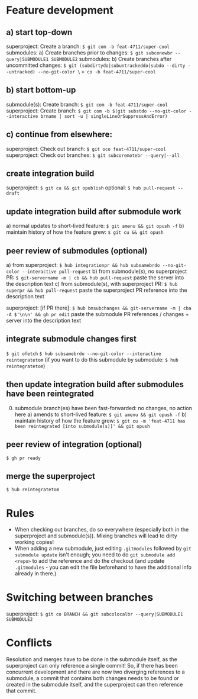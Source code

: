 # Feature development
## a) start top-down
superproject: Create a branch: `$ git com -b feat-4711/super-cool`
submodules: a) Create branches prior to changes:
	       `$ git subconewbr --query|SUBMODULE1 SUBMODULE2`
submodules: b) Create branches after uncommitted changes:
	       `$ git (subdirtydo|subuntrackeddo|subdo --dirty --untracked) --no-git-color \`
	       `> co -b feat-4711/super-cool`
## b) start bottom-up
submodule(s): Create branch: `$ git com -b feat-4711/super-cool`
superproject: Create branch: `$ git com -b $(git substdo --no-git-color --interactive brname | sort -u | singleLineOrSuppressAndError)`
## c) continue from elsewhere:
superproject: Check out branch:   `$ git oco feat-4711/super-cool`
superproject: Check out branches: `$ git subcoremotebr --query|--all`

## create integration build
superproject: `$ git cu && git opublish`
optional: `$ hub pull-request --draft`

## update integration build after submodule work
a) normal updates to short-lived feature: `$ git amenu && git opush -f`
b) maintain history of how the feature grew: `$ git cu && git opush`

## peer review of submodules (optional)
a) from superproject: `$ hub integrationpr && hub subsamebrdo --no-git-color --interactive pull-request`
b) from submodule(s), no superproject PR: `$ git-servername -m | cb && hub pull-request`
   paste the server into the description text
c) from submodule(s), with superproject PR: `$ hub superpr && hub pull-request`
   paste the superproject PR reference into the description text

superproject: [if PR there]:
  `$ hub bmsubchanges && git-servername -m | cba -A $'\n\n' && gh pr edit`
  paste the submodule PR references / changes + server into the description
  text

## integrate submodule changes first
`$ git ofetch`
`$ hub subsamebrdo --no-git-color --interactive reintegratetom`
(if you want to do this submodule by submodule: `$ hub reintegratetom`)
## then update integration build after submodules have been reintegrated
0) submodule branch(es) have been fast-forwarded: no changes, no action here
a) amends to short-lived feature: `$ git amenu && git opush -f`
b) maintain history of how the feature grew: `$ git cu -m 'feat-4711 has been reintegrated [into submodule(s)]' && git opush`

## peer review of integration (optional)
`$ gh pr ready`

## merge the superproject
`$ hub reintegratetom`

# Rules
- When checking out branches, do so everywhere (especially both in the
  superproject and submodule(s)). Mixing branches will lead to dirty working
  copies!
- When adding a new submodule, just editing `.gitmodules` followed by `git
  submodule update` isn't enough; you need to do `git submodule add <repo>` to
  add the reference and do the checkout (and update `.gitmodules` - you can
  edit the file beforehand to have the additional info already in there.)

# Switching between branches
superproject: `$ git co BRANCH && git subcolocalbr --query|SUBMODULE1 SUBMODULE2`

# Conflicts
Resolution and merges have to be done in the submodule itself, as the
superproject can only reference a single commit! So, if there has been
concurrent development and there are now two diverging references to a
submodule, a commit that contains both changes needs to be found or created in
the submodule itself, and the superproject can then reference that commit.
